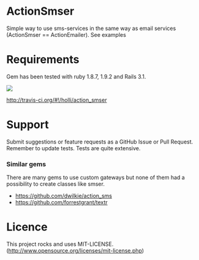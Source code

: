 # ActionSmser

Simple way to use sms-services in the same way as email services (ActionSmser == ActionEmailer). See examples


# Requirements

Gem has been tested with ruby 1.8.7, 1.9.2 and Rails 3.1.

[<img src="https://secure.travis-ci.org/holli/action_smser.png" />](http://travis-ci.org/holli/action_smser)

http://travis-ci.org/#!/holli/action_smser

# Support

Submit suggestions or feature requests as a GitHub Issue or Pull Request. Remember to update tests. Tests are quite extensive.



### Similar gems

There are many gems to use custom gateways but none of them had a possibility to create classes like smser.

- https://github.com/dwilkie/action_sms
- https://github.com/forrestgrant/textr

# Licence

This project rocks and uses MIT-LICENSE. (http://www.opensource.org/licenses/mit-license.php)

